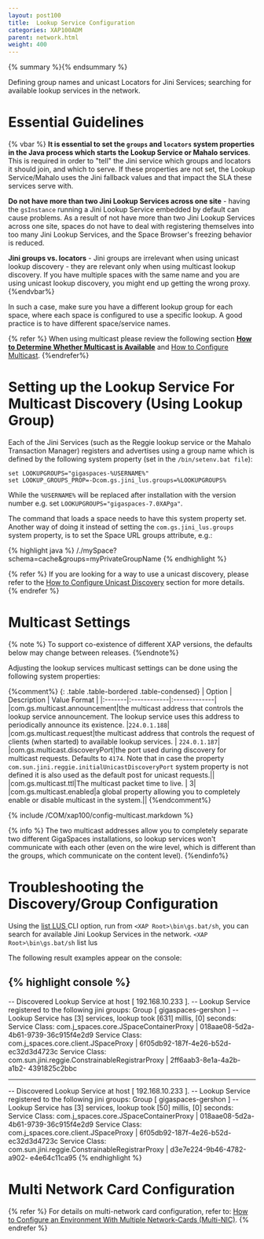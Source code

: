 ```yaml
---
layout: post100
title:  Lookup Service Configuration
categories: XAP100ADM
parent: network.html
weight: 400
---
```


{% summary %}{% endsummary %}

Defining group names and unicast Locators for Jini Services; searching for available lookup services in the network.

# Essential Guidelines

{% vbar %}
**It is essential to set the `groups` and `locators` system properties in the Java process which starts the Lookup Service or Mahalo services**. This is required in order to "tell" the Jini service which groups and locators it should join, and which to serve. If these properties are not set, the Lookup Service/Mahalo uses the Jini fallback values and that impact the SLA these services serve with.



**Do not have more than two Jini Lookup Services across one site** - having the `gsInstance` running a Jini Lookup Service embedded by default can cause problems. As a result of not have more than two Jini Lookup Services across one site, spaces do not have to deal with registering themselves into too many Jini Lookup Services, and the Space Browser's freezing behavior is reduced.



**Jini groups vs. locators** - Jini groups are irrelevant when using unicast lookup discovery - they are relevant only when using multicast lookup discovery. If you have multiple spaces with the same name and you are using unicast lookup discovery, you might end up getting the wrong proxy.
{%endvbar%}

In such a case, make sure you have a different lookup group for each space, where each space is configured to use a specific lookup. A good practice is to have different space/service names.

{% refer %}
When using multicast please review the following section **[How to Determine Whether Multicast is Available](./network-multicast-is-available.html)** and [How to Configure Multicast](./network-multicast.html).
{%endrefer%}

# Setting up the Lookup Service For Multicast Discovery (Using Lookup Group)

Each of the Jini Services (such as the Reggie lookup service or the Mahalo Transaction Manager) registers and advertises using a group name which is defined by the following system property (set in the `/bin/setenv.bat file`):

    set LOOKUPGROUPS="gigaspaces-%USERNAME%"
    set LOOKUP_GROUPS_PROP=-Dcom.gs.jini_lus.groups=%LOOKUPGROUPS%

While the `%USERNAME%` will be replaced after installation with the version number e.g.
set `LOOKUPGROUPS="gigaspaces-7.0XAPga"`.

The command that loads a space needs to have this system property set. Another way of doing it instead of setting the `com.gs.jini_lus.groups` system property, is to set the Space URL groups attribute, e.g.:

{% highlight java %}
/./mySpace?schema=cache&groups=myPrivateGroupName
{% endhighlight %}

{% refer %}
If you are looking for a way to use a unicast discovery, please refer to the [How to Configure Unicast Discovery](./network-unicast-discovery.html) section for more details.
{% endrefer %}

# Multicast Settings

{% note %}
To support co-existence of different XAP versions, the defaults below may change between releases.
{%endnote%}

Adjusting the lookup services multicast settings can be done using the following system properties:

{%comment%}
{: .table .table-bordered .table-condensed}
| Option | Description | Value Format |
|:-------|:------------|:-------------|
|com.gs.multicast.announcement|the multicast address that controls the lookup service announcement. The lookup service uses this address to periodically announce its existence. |`224.0.1.188`|
|com.gs.multicast.request|the multicast address that controls the request of clients (when started) to available lookup services. | `224.0.1.187`|
|com.gs.multicast.discoveryPort|the port used during discovery for multicast requests. Defaults to `4174`. Note that in case the property `com.sun.jini.reggie.initialUnicastDiscoveryPort` system property is not defined it is also used as the default post for unicast requests.||
|com.gs.multicast.ttl|The multicast packet time to live. | 3|
|com.gs.multicast.enabled|a global property allowing you to completely enable or disable multicast in the system.||
{%endcomment%}

{% include /COM/xap100/config-multicast.markdown %}

{% info %}
The two multicast addresses allow you to completely separate two different GigaSpaces installations, so lookup services won't communicate with each other (even on the wire level, which is different than the groups, which communicate on the content level).
{%endinfo%}

# Troubleshooting the Discovery/Group Configuration

Using the [list LUS ](./command-line-interface.html) CLI option, run from `<XAP Root>\bin\gs.bat/sh`, you can search for available Jini Lookup Services in the network.
`<XAP Root>\bin\gs.bat/sh` list lus

The following result examples appear on the console:

{% highlight console %}
-----------------------------------------------------------------------
-- Discovered Lookup Service at host [ 192.168.10.233 ].
-- Lookup Service registered to the following jini groups:
                 Group [ gigaspaces-gershon ]
-- Lookup Service has [3] services, lookup took [631] millis, [0] seconds:
                 Service Class: com.j_spaces.core.JSpaceContainerProxy | 018aae08-5d2a-4b61-9739-36c915f4e2d9
                 Service Class: com.j_spaces.core.client.JSpaceProxy | 6f05db92-187f-4e26-b52d-ec32d3d4723c
                 Service Class: com.sun.jini.reggie.ConstrainableRegistrarProxy | 2ff6aab3-8e1a-4a2b-a1b2-
                 4391825c2bbc

-----------------------------------------------------------------------
-- Discovered Lookup Service at host [ 192.168.10.233 ].
-- Lookup Service registered to the following jini groups:
                 Group [ gigaspaces-gershon ]
-- Lookup Service has [3] services, lookup took [50] millis, [0] seconds:
                 Service Class: com.j_spaces.core.JSpaceContainerProxy | 018aae08-5d2a-4b61-9739-36c915f4e2d9
                 Service Class: com.j_spaces.core.client.JSpaceProxy | 6f05db92-187f-4e26-b52d-ec32d3d4723c
                 Service Class: com.sun.jini.reggie.ConstrainableRegistrarProxy | d3e7e224-9b46-4782-a902-
                 e4e64c11ca95
{% endhighlight %}

# Multi Network Card Configuration

{% refer %}
 For details on multi-network card configuration, refer to: [How to Configure an Environment With Multiple Network-Cards (Multi-NIC)](./network-multi-nic.html).
{% endrefer %}


